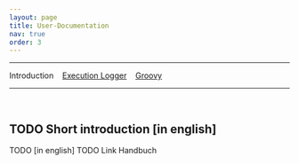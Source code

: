 ```yaml
---
layout: page
title: User-Documentation
nav: true
order: 3
---
```

---
Introduction &nbsp;&nbsp; [Execution Logger](userdocumentation/executionlogger.html) &nbsp;&nbsp; [Groovy](userdocumentation/groovy.html) 

---
&nbsp;

## TODO Short introduction [in english]
TODO [in english]
TODO Link Handbuch
